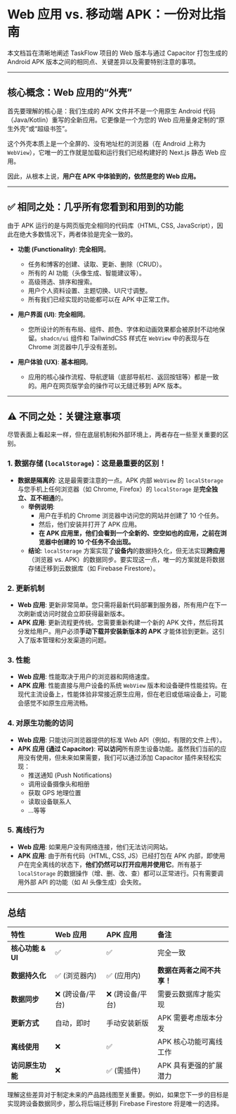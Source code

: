 # Web 应用 vs. 移动端 APK：一份对比指南

本文档旨在清晰地阐述 TaskFlow 项目的 Web 版本与通过 Capacitor 打包生成的 Android APK 版本之间的相同点、关键差异以及需要特别注意的事项。

---

## 核心概念：Web 应用的“外壳”

首先要理解的核心是：我们生成的 APK 文件并不是一个用原生 Android 代码（Java/Kotlin）重写的全新应用。它更像是一个为您的 Web 应用量身定制的“原生外壳”或“超级书签”。

这个外壳本质上是一个全屏的、没有地址栏的浏览器（在 Android 上称为 `WebView`），它唯一的工作就是加载和运行我们已经构建好的 Next.js 静态 Web 应用。

因此，从根本上说，**用户在 APK 中体验到的，依然是您的 Web 应用。**

---

## ✅ 相同之处：几乎所有您看到和用到的功能

由于 APK 运行的是与网页版完全相同的代码库（HTML, CSS, JavaScript），因此在绝大多数情况下，两者体验是完全一致的。

*   **功能 (Functionality)**: **完全相同**。
    *   任务和博客的创建、读取、更新、删除（CRUD）。
    *   所有的 AI 功能（头像生成、智能建议等）。
    *   高级筛选、排序和搜索。
    *   用户个人资料设置、主题切换、UI尺寸调整。
    *   所有我们已经实现的功能都可以在 APK 中正常工作。

*   **用户界面 (UI)**: **完全相同**。
    *   您所设计的所有布局、组件、颜色、字体和动画效果都会被原封不动地保留。`shadcn/ui` 组件和 TailwindCSS 样式在 `WebView` 中的表现与在 Chrome 浏览器中几乎没有差别。

*   **用户体验 (UX)**: **基本相同**。
    *   应用的核心操作流程、导航逻辑（底部导航栏、返回按钮等）都是一致的。用户在网页版学会的操作可以无缝迁移到 APK 版本。

---

## ⚠️ 不同之处：关键注意事项

尽管表面上看起来一样，但在底层机制和外部环境上，两者存在一些至关重要的区别。

### 1. **数据存储 (`localStorage`)：这是最重要的区别！**

*   **数据是隔离的**: 这是最需要注意的一点。APK 内部 `WebView` 的 `localStorage` 与您手机上任何浏览器（如 Chrome, Firefox）的 `localStorage` 是**完全独立、互不相通**的。
    *   **举例说明**:
        *   用户在手机的 Chrome 浏览器中访问您的网站并创建了 10 个任务。
        *   然后，他们安装并打开了 APK 应用。
        *   **在 APK 应用里，他们会看到一个全新的、空空如也的应用，之前在浏览器中创建的 10 个任务不会出现。**
    *   **结论**: `localStorage` 方案实现了**设备内**的数据持久化，但无法实现**跨应用**（浏览器 vs. APK）的数据同步。要实现这一点，唯一的方案就是将数据存储迁移到云数据库（如 Firebase Firestore）。

### 2. **更新机制**

*   **Web 应用**: 更新非常简单。您只需将最新代码部署到服务器，所有用户在下一次刷新或访问时就会立即获得最新版本。
*   **APK 应用**: 更新流程更传统。您需要重新构建一个新的 APK 文件，然后将其分发给用户。用户必须**手动下载并安装新版本的 APK** 才能体验到更新。这引入了版本管理和分发渠道的问题。

### 3. **性能**

*   **Web 应用**: 性能取决于用户的浏览器和网络速度。
*   **APK 应用**: 性能直接与用户设备的系统 `WebView` 版本和设备硬件性能挂钩。在现代主流设备上，性能体验非常接近原生应用，但在老旧或低端设备上，可能会感觉不如原生应用流畅。

### 4. **对原生功能的访问**

*   **Web 应用**: 只能访问浏览器提供的标准 Web API（例如，有限的文件上传）。
*   **APK 应用 (通过 Capacitor)**: **可以访问**所有原生设备功能。虽然我们当前的应用没有使用，但未来如果需要，我们可以通过添加 Capacitor 插件来轻松实现：
    *   推送通知 (Push Notifications)
    *   调用设备摄像头和相册
    *   获取 GPS 地理位置
    *   读取设备联系人
    *   ...等等

### 5. **离线行为**

*   **Web 应用**: 如果用户没有网络连接，他们无法访问网站。
*   **APK 应用**: 由于所有代码（HTML, CSS, JS）已经打包在 APK 内部，即使用户在完全离线的状态下，**他们仍然可以打开应用并使用它**。所有基于 `localStorage` 的数据操作（增、删、改、查）都可以正常进行。只有需要调用外部 API 的功能（如 AI 头像生成）会失败。

---

## 总结

| 特性 | Web 应用 | APK 应用 | 备注 |
| :--- | :--- | :--- | :--- |
| **核心功能 & UI** | ✅ | ✅ | 完全一致 |
| **数据持久化** | ✅ (浏览器内) | ✅ (应用内) | **数据在两者之间不共享！** |
| **数据同步** | ❌ (跨设备/平台) | ❌ (跨设备/平台) | 需要云数据库才能实现 |
| **更新方式** | 自动，即时 | 手动安装新版 | APK 需要考虑版本分发 |
| **离线使用** | ❌ | ✅ | APK 核心功能可离线工作 |
| **访问原生功能** | ❌ | ✅ (需插件) | APK 具有更强的扩展潜力 |

理解这些差异对于制定未来的产品路线图至关重要。例如，如果您下一步的目标是实现跨设备数据同步，那么将后端迁移到 Firebase Firestore 将是唯一的选择。
